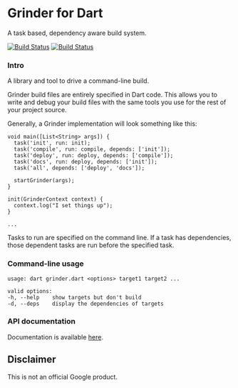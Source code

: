 # Grinder for Dart

A task based, dependency aware build system.

[![Build Status](https://drone.io/github.com/google/grinder.dart/status.png)](https://drone.io/github.com/google/grinder.dart/latest)
[![Build Status](https://travis-ci.org/google/grinder.dart.svg?branch=master)](https://travis-ci.org/google/grinder.dart)

### Intro

A library and tool to drive a command-line build.

Grinder build files are entirely specified in Dart code. This allows you to
write and debug your build files with the same tools you use for the rest of
your project source.

Generally, a Grinder implementation will look something like this:

    void main([List<String> args]) {
      task('init', run: init);
      task('compile', run: compile, depends: ['init']);
      task('deploy', run: deploy, depends: ['compile']);
      task('docs', run: deploy, depends: ['init']);
      task('all', depends: ['deploy', 'docs']);

      startGrinder(args);
    }

    init(GrinderContext context) {
      context.log("I set things up");
    }

    ...

Tasks to run are specified on the command line. If a task has dependencies,
those dependent tasks are run before the specified task.

### Command-line usage
    usage: dart grinder.dart <options> target1 target2 ...

    valid options:
    -h, --help    show targets but don't build
    -d, --deps    display the dependencies of targets

### API documentation

Documentation is available [here][docs].

## Disclaimer

This is not an official Google product.

[docs]: http://www.dartdocs.org/documentation/grinder/latest
